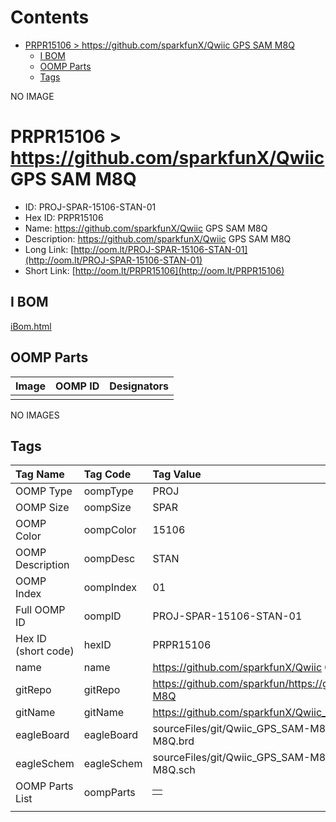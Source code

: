 



Contents
========

* [PRPR15106 > https://github.com/sparkfunX/Qwiic GPS SAM M8Q](#prpr15106--httpsgithubcomsparkfunxqwiic-gps-sam-m8q)
	* [I BOM](#i-bom)
	* [OOMP Parts](#oomp-parts)
	* [Tags](#tags)
  
NO IMAGE  
# PRPR15106 > https://github.com/sparkfunX/Qwiic GPS SAM M8Q

- ID: PROJ-SPAR-15106-STAN-01
- Hex ID: PRPR15106
- Name: https://github.com/sparkfunX/Qwiic GPS SAM M8Q
- Description: https://github.com/sparkfunX/Qwiic GPS SAM M8Q
- Long Link: [http://oom.lt/PROJ-SPAR-15106-STAN-01](http://oom.lt/PROJ-SPAR-15106-STAN-01)
- Short Link: [http://oom.lt/PRPR15106](http://oom.lt/PRPR15106)

## I BOM
  
[iBom.html](https://htmlpreview.github.io/?https://github.com/oomlout/oomlout_OOMP_projects_V2/blob/main/PROJ/SPAR/15106/STAN/01/ibom.html)
## OOMP Parts
  

|Image|OOMP ID|Designators|
| :--- | :--- | :--- |
||||
  
NO IMAGES  
## Tags
  

|Tag Name|Tag Code|Tag Value|
| :--- | :--- | :--- |
|OOMP Type|oompType|PROJ|
|OOMP Size|oompSize|SPAR|
|OOMP Color|oompColor|15106|
|OOMP Description|oompDesc|STAN|
|OOMP Index|oompIndex|01|
|Full OOMP ID|oompID|PROJ-SPAR-15106-STAN-01|
|Hex ID (short code)|hexID|PRPR15106|
|name|name|https://github.com/sparkfunX/Qwiic GPS SAM M8Q|
|gitRepo|gitRepo|https://github.com/sparkfun/https://github.com/sparkfunX/Qwiic_GPS_SAM-M8Q|
|gitName|gitName|https://github.com/sparkfunX/Qwiic_GPS_SAM-M8Q|
|eagleBoard|eagleBoard|sourceFiles/git/Qwiic_GPS_SAM-M8Q/Hardware/Qwiic GPS - Ublox SAM-M8Q.brd|
|eagleSchem|eagleSchem|sourceFiles/git/Qwiic_GPS_SAM-M8Q/Hardware/Qwiic GPS - Ublox SAM-M8Q.sch|
|OOMP Parts List|oompParts|<table><tr><td></td></tr></table>|
||||
